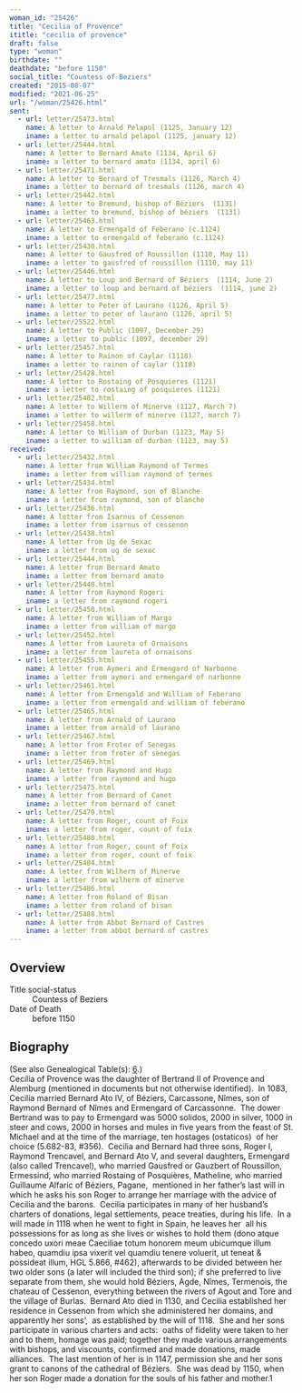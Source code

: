 ```yaml
---
woman_id: "25426"
title: "Cecilia of Provence"
ititle: "cecilia of provence"
draft: false
type: "woman"
birthdate: ""
deathdate: "before 1150"
social_title: "Countess of Beziers"
created: "2015-08-07"
modified: "2021-06-25"
url: "/woman/25426.html"
sent:
  - url: letter/25473.html
    name: A letter to Arnald Pelapol (1125, January 12)
    iname: a letter to arnald pelapol (1125, january 12)
  - url: letter/25444.html
    name: A letter to Bernard Amato (1134, April 6)
    iname: a letter to bernard amato (1134, april 6)
  - url: letter/25471.html
    name: A letter to Bernard of Tresmals (1126, March 4)
    iname: a letter to bernard of tresmals (1126, march 4)
  - url: letter/25442.html
    name: A letter to Bremund, bishop of Béziers  (1131)
    iname: a letter to bremund, bishop of béziers  (1131)
  - url: letter/25463.html
    name: A letter to Ermengald of Feberano (c.1124)
    iname: a letter to ermengald of feberano (c.1124)
  - url: letter/25430.html
    name: A letter to Gausfred of Roussillon (1110, May 11)
    iname: a letter to gausfred of roussillon (1110, may 11)
  - url: letter/25446.html
    name: A letter to Loup and Bernard of Béziers  (1114, June 2)
    iname: a letter to loup and bernard of béziers  (1114, june 2)
  - url: letter/25477.html
    name: A letter to Peter of Laurano (1126, April 5)
    iname: a letter to peter of laurano (1126, april 5)
  - url: letter/25522.html
    name: A letter to Public (1097, December 29)
    iname: a letter to public (1097, december 29)
  - url: letter/25457.html
    name: A letter to Rainon of Caylar (1118)
    iname: a letter to rainon of caylar (1118)
  - url: letter/25428.html
    name: A letter to Rostaing of Posquieres (1121)
    iname: a letter to rostaing of posquieres (1121)
  - url: letter/25482.html
    name: A letter to Willerm of Minerve (1127, March 7)
    iname: a letter to willerm of minerve (1127, march 7)
  - url: letter/25458.html
    name: A letter to William of Durban (1123, May 5)
    iname: a letter to william of durban (1123, may 5)
received:
  - url: letter/25432.html
    name: A letter from William Raymond of Termes
    iname: a letter from william raymond of termes
  - url: letter/25434.html
    name: A letter from Raymond, son of Blanche
    iname: a letter from raymond, son of blanche
  - url: letter/25436.html
    name: A letter from Isarnus of Cessenon
    iname: a letter from isarnus of cessenon
  - url: letter/25438.html
    name: A letter from Ug de Sexac
    iname: a letter from ug de sexac
  - url: letter/25444.html
    name: A letter from Bernard Amato
    iname: a letter from bernard amato
  - url: letter/25448.html
    name: A letter from Raymond Rogeri
    iname: a letter from raymond rogeri
  - url: letter/25450.html
    name: A letter from William of Margo
    iname: a letter from william of margo
  - url: letter/25452.html
    name: A letter from Laureta of Ornaisons
    iname: a letter from laureta of ornaisons
  - url: letter/25455.html
    name: A letter from Aymeri and Ermengard of Narbonne
    iname: a letter from aymeri and ermengard of narbonne
  - url: letter/25461.html
    name: A letter from Ermengald and William of Feberano
    iname: a letter from ermengald and william of feberano
  - url: letter/25465.html
    name: A letter from Arnald of Laurano
    iname: a letter from arnald of laurano
  - url: letter/25467.html
    name: A letter from Froter of Senegas
    iname: a letter from froter of senegas
  - url: letter/25469.html
    name: A letter from Raymond and Hugo
    iname: a letter from raymond and hugo
  - url: letter/25475.html
    name: A letter from Bernard of Canet
    iname: a letter from bernard of canet
  - url: letter/25479.html
    name: A letter from Roger, count of Foix
    iname: a letter from roger, count of foix
  - url: letter/25480.html
    name: A letter from Roger, count of Foix
    iname: a letter from roger, count of foix
  - url: letter/25484.html
    name: A letter from Wilherm of Minerve
    iname: a letter from wilherm of minerve
  - url: letter/25486.html
    name: A letter from Roland of Bisan
    iname: a letter from roland of bisan
  - url: letter/25488.html
    name: A letter from Abbot Bernard of Castres
    iname: a letter from abbot bernard of castres
---
```

<h2 class="mt-4">Overview</h2><dt>Title social-status</dt><dd>Countess of Beziers</dd><dt>Date of Death</dt><dd>before 1150</dd><h2 class="mt-4">Biography</h2><p>(See also Genealogical Table(s): <a href="/content/genealogy-bernard#n25426">6</a>.)<br>Cecilia of Provence was the daughter of Bertrand II of Provence and Alemburg (mentioned in documents but not otherwise identified).&nbsp; In 1083, Cecilia married Bernard Ato IV, of Béziers, Carcassone, Nîmes, son of Raymond Bernard of Nîmes and Ermengard of Carcassonne.&nbsp; The dower Bertrand was to pay to Ermengard was 5000 solidos, 2000 in silver, 1000 in steer and cows, 2000 in horses and mules in five years from the feast of St. Michael and at the time of the marriage, ten hostages (ostaticos)&nbsp; of her choice (5.682-83, #356).&nbsp; Cecilia and Bernard had three sons, Roger I, Raymond Trencavel, and Bernard Ato V, and several daughters, Ermengard (also called Trencavel), who married Gausfred or Gauzbert of Roussillon, Ermessind, who married Rostaing of Posquières, Matheline, who married Guillaume Alfaric of Béziers, Pagane,&nbsp; mentioned in her father’s last will in which he asks his son Roger to arrange her marriage with the advice of Cecilia and the barons. &nbsp;Cecilia participates in many of her husband’s charters of donations, legal settlements, peace treaties, during his life.&nbsp; In a will made in 1118 when he went to fight in Spain, he leaves her &nbsp;all his possessions for as long as she lives or wishes to hold them (dono atque concedo uxori meae Caeciliae totum honorem meum ubicumque illum habeo, quamdiu ipsa vixerit vel quamdiu tenere voluerit, ut teneat &amp; possideat illum, HGL 5.866, #462), afterwards to be divided between her two older sons (a later will included the third son); if she preferred to live separate from them, she would hold Béziers, Agde, Nîmes, Termenois, the chateau of Cessenon, everything between the rivers of Agout and Tore and the village of Burlas. &nbsp;Bernard Ato died in 1130, and Cecilia established her residence in Cessenon from which she administered her domains, and apparently her sons’, &nbsp;as established by the will of 1118.&nbsp; She and her sons participate in various charters and acts:&nbsp; oaths of fidelity were taken to her and to them, homage was paid; together they made various arrangements with bishops, and viscounts, confirmed and made donations, made alliances.&nbsp; The last mention of her is in 1147, permission she and her sons grant to canons of the cathedral of Béziers.&nbsp; She was dead by 1150, when her son Roger made a donation for the souls of his father and mother.1</p>
